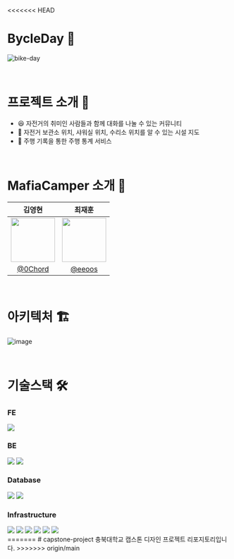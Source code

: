 <<<<<<< HEAD
# BycleDay 🚴
![bike-day](https://github.com/user-attachments/assets/bcbe1bf9-0f5d-42b3-b1d7-e620c38801b6)


<br/>

# 프로젝트 소개 📝
- 😆 자전거의 취미인 사람들과 함께 대화를 나눌 수 있는 커뮤니티 <br/>
- 💖 자전거 보관소 위치, 샤워실 위치, 수리소 위치를 알 수 있는 시설 지도 <br/>
- 🚃 주행 기록을 통한 주행 통계 서비스 <br/>

<br/>

# MafiaCamper 소개 🌱

| 김영현 | 최재훈 |
|:---:|:---:|
| <img src="https://github.com/0Chord.png" width="100" height="100"> | <img src="https://github.com/eeoos.png" width="100" height="100"> |
| [@0Chord](https://github.com/0Chord) | [@eeoos](https://github.com/eeoos) |
<br/>

# 아키텍처 🏗️
![image](https://github.com/user-attachments/assets/fecc66dd-98e1-4f52-9a27-83de25a0b7c7)

<br/>

# 기술스택 🛠️
### FE
<div>
  <img src="https://img.shields.io/badge/Flutter-02569B?style=for-the-badge&logo=flutter&logoColor=white"/>
</div>

### BE
<div>
  <img src="https://img.shields.io/badge/java-007396?style=for-the-badge&logo=java&logoColor=white"/>
  <img src="https://img.shields.io/badge/Spring-6DB33F?style=for-the-badge&logo=Spring&logoColor=white"/>
</div>

### Database
<div>
  <img src="https://img.shields.io/badge/mysql-4479A1?style=for-the-badge&logo=mysql&logoColor=white">
  <img src="https://img.shields.io/badge/redis-%23DD0031.svg?style=for-the-badge&logo=redis&logoColor=white">
</div>

### Infrastructure
<div>
  <img src="https://img.shields.io/badge/Ubuntu-E95420?style=for-the-badge&logo=Ubuntu&logoColor=white"/>
  <img src="https://img.shields.io/badge/nginx-009639?style=for-the-badge&logo=nginx&logoColor=white">
  <img src="https://img.shields.io/badge/docker-2496ED?style=for-the-badge&logo=docker&logoColor=white">
  <img src="https://img.shields.io/badge/Google Cloud-4285F4?style=for-the-badge&logo=Google Cloud&logoColor=white"/>
  <img src="https://img.shields.io/badge/Git-F05032?style=for-the-badge&logo=git&logoColor=white"/>
  <img src="https://img.shields.io/badge/GitHub-181717?style=for-the-badge&logo=GitHub&logoColor=white"/>
</div>
=======
# capstone-project
충북대학교 캡스톤 디자인 프로젝트 리포지토리입니다.
>>>>>>> origin/main
